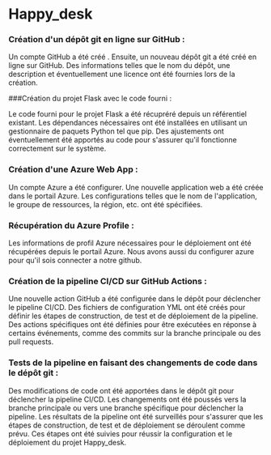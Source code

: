 # Happy_desk

### Création d'un dépôt git en ligne sur GitHub :

Un compte GitHub a été créé .
Ensuite, un nouveau dépôt git a été créé en ligne sur GitHub.
Des informations telles que le nom du dépôt, une description et éventuellement une licence ont été fournies lors de la création.

###Création du projet Flask avec le code fourni :

Le code fourni pour le projet Flask a été récupréré depuis un référentiel existant.
Les dépendances nécessaires ont été installées en utilisant un gestionnaire de paquets Python tel que pip.
Des ajustements ont éventuellement été apportés au code pour s'assurer qu'il fonctionne correctement sur le système.

### Création d'une Azure Web App :

Un compte Azure a été configurer.
Une nouvelle application web a été créée dans le portail Azure.
Les configurations telles que le nom de l'application, le groupe de ressources, la région, etc. ont été spécifiées.

### Récupération du Azure Profile :

Les informations de profil Azure nécessaires pour le déploiement ont été récupérées depuis le portail Azure.
Nous avons aussi du configurer azure pour qu'il sois connecter a notre github.

### Création de la pipeline CI/CD sur GitHub Actions :

Une nouvelle action GitHub a été configurée dans le dépôt pour déclencher le pipeline CI/CD.
Des fichiers de configuration YML ont été créés pour définir les étapes de construction, de test et de déploiement de la pipeline.
Des actions spécifiques ont été définies pour être exécutées en réponse à certains événements, comme des commits sur la branche principale ou des pull requests.

### Tests de la pipeline en faisant des changements de code dans le dépôt git :

Des modifications de code ont été apportées dans le dépôt git pour déclencher la pipeline CI/CD.
Les changements ont été poussés vers la branche principale ou vers une branche spécifique pour déclencher la pipeline.
Les résultats de la pipeline ont été surveillés pour s'assurer que les étapes de construction, de test et de déploiement se déroulent comme prévu.
Ces étapes ont été suivies pour réussir la configuration et le déploiement du projet Happy_desk.

